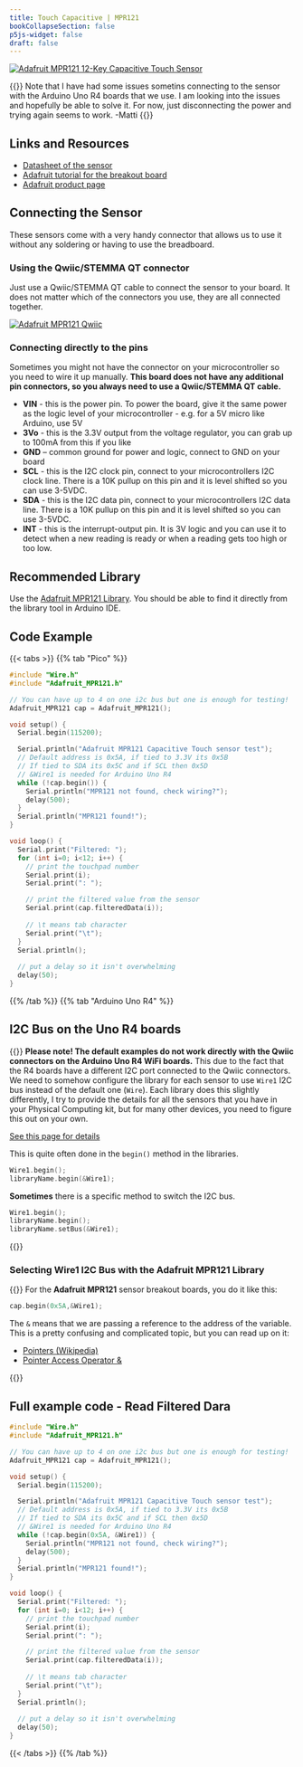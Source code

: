 ```yaml
---
title: Touch Capacitive | MPR121 
bookCollapseSection: false
p5js-widget: false
draft: false
---
```


[![Adafruit MPR121 12-Key Capacitive Touch Sensor](./images/mpr121.jpg)](./images/mpr121.jpg)

{{<hint danger>}}
Note that I have had some issues sometins connecting to the sensor with the Arduino Uno R4 boards that we use. I am looking into the issues and hopefully be able to solve it. For now, just disconnecting the power and trying again seems to work. -Matti
{{</hint>}}

## Links and Resources

- [Datasheet of the sensor](./files/mpr121.pdf)
- [Adafruit tutorial for the breakout board](https://learn.adafruit.com/adafruit-mpr121-gator)
- [Adafruit product page](https://www.adafruit.com/product/4830)

## Connecting the Sensor

These sensors come with a very handy connector that allows us to use it without any soldering or having to use the breadboard.

### Using the Qwiic/STEMMA QT connector

Just use a Qwiic/STEMMA QT cable to connect the sensor to your board. It does not matter which of the connectors you use, they are all connected together.

[![Adafruit MPR121 Qwiic](./images/apds9960-qwiic.jpg)](./images/mpr121-qwiic.jpg)

### Connecting directly to the pins

Sometimes you might not have the connector on your microcontroller so you need to wire it up manually. **This board does not have any additional pin connectors, so you always need to use a Qwiic/STEMMA QT cable.**

- **VIN** - this is the power pin.  To power the board, give it the same power as the logic level of your microcontroller - e.g. for a 5V micro like Arduino, use 5V
- **3Vo** - this is the 3.3V output from the voltage regulator, you can grab up to 100mA from this if you like
- **GND** – common ground for power and logic, connect to GND on your board
- **SCL** - this is the I2C clock pin, connect to your microcontrollers I2C clock line. There is a 10K pullup on this pin and it is level shifted so you can use 3-5VDC.
- **SDA** - this is the I2C data pin, connect to your microcontrollers I2C data line. There is a 10K pullup on this pin and it is level shifted so you can use 3-5VDC.
- **INT** - this is the interrupt-output pin. It is 3V logic and you can use it to detect when a new reading is ready or when a reading gets too high or too low.

## Recommended Library

Use the [Adafruit MPR121 Library](https://adafruit.github.io/Adafruit_MPR121/html/index.html). You should be able to find it directly from the library tool in Arduino IDE.

## Code Example

{{< tabs >}}
{{% tab "Pico" %}}
```c
#include "Wire.h"
#include "Adafruit_MPR121.h"

// You can have up to 4 on one i2c bus but one is enough for testing!
Adafruit_MPR121 cap = Adafruit_MPR121();

void setup() {
  Serial.begin(115200);

  Serial.println("Adafruit MPR121 Capacitive Touch sensor test"); 
  // Default address is 0x5A, if tied to 3.3V its 0x5B
  // If tied to SDA its 0x5C and if SCL then 0x5D
  // &Wire1 is needed for Arduino Uno R4
  while (!cap.begin()) {
    Serial.println("MPR121 not found, check wiring?");
    delay(500);
  }
  Serial.println("MPR121 found!");
}

void loop() {
  Serial.print("Filtered: ");
  for (int i=0; i<12; i++) {
    // print the touchpad number
    Serial.print(i);
    Serial.print(": ");

    // print the filtered value from the sensor
    Serial.print(cap.filteredData(i));
    
    // \t means tab character
    Serial.print("\t");
  }
  Serial.println();
  
  // put a delay so it isn't overwhelming
  delay(50);
}
```
{{% /tab %}}
{{% tab "Arduino Uno R4" %}}

## I2C Bus on the Uno R4 boards

{{<hint warning>}}
**Please note! The default examples do not work directly with the Qwiic connectors on the Arduino Uno R4 WiFi boards.** This due to the fact that the R4 boards have a different I2C port connected to the Qwiic connectors. We need to somehow configure the library for each sensor to use `Wire1` I2C bus instead of the default one (`Wire`). Each library does this slightly differently, I try to provide the details for all the sensors that you have in your Physical Computing kit, but for many other devices, you need to figure this out on your own.

[See this page for details](https://docs.arduino.cc/tutorials/uno-r4-wifi/qwiic)

This is quite often done in the `begin()` method in the libraries.

```c
Wire1.begin();
libraryName.begin(&Wire1);
```

**Sometimes** there is a specific method to switch the I2C bus.

```c
Wire1.begin();
libraryName.begin();
libraryName.setBus(&Wire1);
```

{{</hint>}}

### Selecting Wire1 I2C Bus with the Adafruit MPR121 Library

{{<hint info>}}
For the **Adafruit MPR121** sensor breakout boards, you do it like this:

```c
cap.begin(0x5A,&Wire1);
```

The `&` means that we are passing a reference to the address of the variable. This is a pretty confusing and complicated topic, but you can read up on it:

- [Pointers (Wikipedia)](https://en.wikipedia.org/wiki/Pointer_%28computer_programming%29)
- [Pointer Access Operator &](https://www.arduino.cc/reference/en/language/structure/pointer-access-operators/reference/)

{{</hint>}}

## Full example code - Read Filtered Dara

```c
#include "Wire.h"
#include "Adafruit_MPR121.h"

// You can have up to 4 on one i2c bus but one is enough for testing!
Adafruit_MPR121 cap = Adafruit_MPR121();

void setup() {
  Serial.begin(115200);

  Serial.println("Adafruit MPR121 Capacitive Touch sensor test"); 
  // Default address is 0x5A, if tied to 3.3V its 0x5B
  // If tied to SDA its 0x5C and if SCL then 0x5D
  // &Wire1 is needed for Arduino Uno R4
  while (!cap.begin(0x5A, &Wire1)) {
    Serial.println("MPR121 not found, check wiring?");
    delay(500);
  }
  Serial.println("MPR121 found!");
}

void loop() {
  Serial.print("Filtered: ");
  for (int i=0; i<12; i++) {
    // print the touchpad number
    Serial.print(i);
    Serial.print(": ");

    // print the filtered value from the sensor
    Serial.print(cap.filteredData(i));
    
    // \t means tab character
    Serial.print("\t");
  }
  Serial.println();
  
  // put a delay so it isn't overwhelming
  delay(50);
}
```
{{< /tabs >}}
{{% /tab %}}